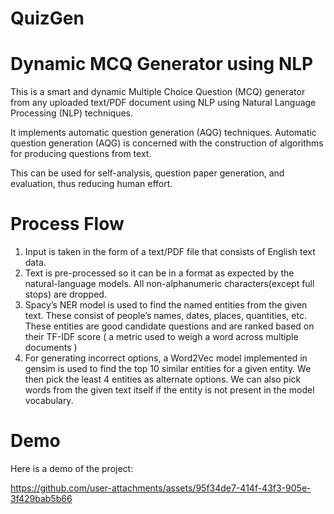 # QuizGen
# Dynamic MCQ Generator using NLP

This is a smart and dynamic Multiple Choice Question (MCQ) generator from any uploaded text/PDF document using NLP using Natural Language Processing (NLP) techniques. 

It implements automatic question generation (AQG) techniques. Automatic question generation (AQG) is concerned with the construction of algorithms for producing questions from text.


This can be used for self-analysis, question paper generation, and evaluation, thus reducing human effort.

# Process Flow

1. Input is taken in the form of a text/PDF file that consists of English text data.
2. Text is pre-processed so it can be in a format as expected by the natural-language models. All non-alphanumeric characters(except full stops) are dropped.
3. Spacy’s NER model is used to find the named entities from the given text. These consist of people’s names, dates, places, quantities, etc.
These entities are good candidate questions and are ranked based on their TF-IDF score ( a metric used to weigh a word across multiple documents )
4. For generating incorrect options, a Word2Vec model implemented in gensim is used to find the top 10 similar entities for a given entity. We then pick the least 4 entities as alternate options. We can also pick words from the given text itself if the entity is not present in the model vocabulary.

# Demo
Here is a demo of the project:



https://github.com/user-attachments/assets/95f34de7-414f-43f3-905e-3f429bab5b66


